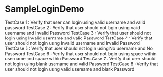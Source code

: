 # SampleLoginDemo

TestCase 1 : Verify that user can login using valid username and valid password
TestCase 2  : Verify that user should not login using valid username and Invalid Password
TestCase 3  : Verify that user should not login using Invalid username and valid Password
TestCase 4  : Verify that user should not login using Invalid username and Invalid Password
TestCase 5  : Verify that user should not login using No username and No Password
TestCase 6  : Verify that user should not login using space within username and space within Password
TestCase 7  : Verify that user should not login using blank username and valid Password
TestCase 8  : Verify that user should not login using valid username and blank Password

